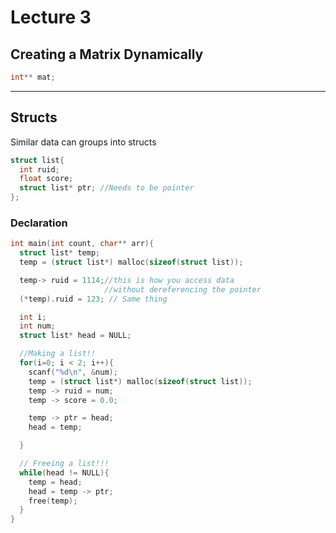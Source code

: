 # Lecture 3

## Creating a Matrix Dynamically
```c
int** mat;

```

___
## Structs

Similar data can groups into structs
```c
struct list{
  int ruid;
  float score;
  struct list* ptr; //Needs to be pointer
};
```

### Declaration

```c
int main(int count, char** arr){
  struct list* temp;
  temp = (struct list*) malloc(sizeof(struct list));

  temp-> ruid = 1114;//this is how you access data
                     //without dereferencing the pointer
  (*temp).ruid = 123; // Same thing

  int i;
  int num;
  struct list* head = NULL;

  //Making a list!!
  for(i=0; i < 2; i++){
    scanf("%d\n", &num);
    temp = (struct list*) malloc(sizeof(struct list));
    temp -> ruid = num;
    temp -> score = 0.0;

    temp -> ptr = head;
    head = temp;

  }

  // Freeing a list!!!
  while(head != NULL){
    temp = head;
    head = temp -> ptr;
    free(temp);
  }
}
```
